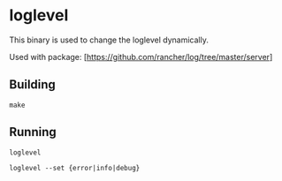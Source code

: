 loglevel
========

This binary is used to change the loglevel dynamically.

Used with package: [https://github.com/rancher/log/tree/master/server]

## Building

`make`


## Running

`loglevel`

`loglevel --set {error|info|debug}`

